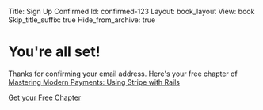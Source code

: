 Title: Sign Up Confirmed
Id: confirmed-123
Layout: book_layout
View: book
Skip_title_suffix: true
Hide_from_archive: true

# You're all set!

Thanks for confirming your email address. Here's your free chapter of <a href="/mastering-modern-payments">Mastering Modern Payments: Using Stripe with Rails</a>

<a href="http://files.bugsplatcdn.com/files/0994a2bd36177383beaa/state_and_history.pdf" class="btn btn-large btn-primary">Get your Free Chapter</a>

